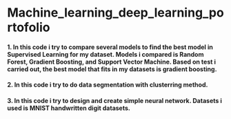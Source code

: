 # Machine_learning_deep_learning_portofolio

#### 1. In this code i try to compare several models to find the best model in Supervised Learning for my dataset. Models i compared is Random Forest, Gradient Boosting, and Support Vector Machine. Based on test i carried out, the best model that fits in my datasets is gradient boosting.
#### 2. In this code i try to do data segmentation with clusterring method.
#### 3. In this code i try to design and create simple neural network. Datasets i used is MNIST handwritten digit datasets.
